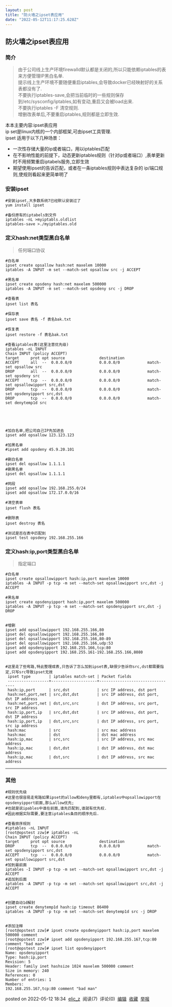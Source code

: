 ```yaml
---
layout: post
title: "防火墙之ipset表应用"
date: "2022-05-12T11:17:25.628Z"
---
```

防火墙之ipset表应用
------------

### 简介

> 由于公司线上生产环境firewalld默认都是关闭的,所以只能依赖iptables的表来方便管理IP黑白名单.  
> 提示线上生产环境不要随便重启iptables,会导致docker已经映射好的关系表都没有了.  
> 不要执行iptables-save,会把当前临时的一些规则保存到/etc/sysconfig/iptables,如有变动,重启又会被load出来.  
> 不要执行iptables -F 清空规则.  
> 增删改表单后,不要重启iptables,规则都是立即生效.

本本主要内容:ipset表应用  
ip set是linux内核的一个内部框架,可由ipset工具管理.  
ipset 适用于以下几种场景：

*   一次性存储大量的ip或者端口，用以iptables匹配
*   在不影响性能的前提下，动态更新iptables规则（针对ip或者端口）,表单更新时不用频繁重启iptabels服务,立即生效
*   期望使用ipset的告诉匹配，或者在一条iptables规则中表达复杂的 ip/端口规则,使规则看起来更简单明了

### 安装ipset

    #安装ipset,大多数系统7已经默认安装过了
    yum install ipset
    
    #备份原有的iptabels到文件
    iptables -nL >myiptabls.oldlist
    iptables-save >./myiptables.old
    

### 定义hash:net类型黑白名单

> 任何端口协议

    #白名单
    ipset create opsallow hash:net maxelem 10000
    iptables -A INPUT -m set --match-set opsallow src -j ACCEPT
    
    #黑名单
    ipset create opsdeny hash:net maxelem 500000
    iptables -A INPUT -m set --match-set opsdeny src -j DROP 
    
    #查看表
    ipset list 表名
    
    #保存表
    ipset save 表名 -f 表名bak.txt
    
    #恢复表
    ipset restore -f 表名bak.txt
    
    #查看iptables表(这里注意优先级)
    iptables -nL INPUT
    Chain INPUT (policy ACCEPT)
    target     prot opt source               destination
    ACCEPT     all  --  0.0.0.0/0            0.0.0.0/0            match-set opsallow src
    DROP       all  --  0.0.0.0/0            0.0.0.0/0            match-set opsdeny src
    ACCEPT     tcp  --  0.0.0.0/0            0.0.0.0/0            match-set opsallowipport src,dst
    DROP       tcp  --  0.0.0.0/0            0.0.0.0/0            match-set opsdenyipport src,dst
    DROP       tcp  --  0.0.0.0/0            0.0.0.0/0            match-set denytemp1d src
    
    
    
    

    #加白名单,把公司自己IP先加进去
    ipset add opsallow 123.123.123
    
    #加黑名单
    #ipset add opsdeny 45.9.20.101
    
    #删白名单
    ipset del opsallow 1.1.1.1
    #删黑名单
    ipset del opsallow 1.1.1.1
    
    #网段
    ipset add opsallow 192.168.255.0/24
    ipset add opsallow 172.17.0.0/16
    
    #清空表单
    ipset flush 表名
    
    #删除表
    ipset destroy 表名
    
    #测试是否在表中匹配到
    ipset test opsdeny 192.168.255.166
    
    

### 定义hash:ip,port类型黑白名单

> 指定端口

    #白名单
    ipset create opsallowipport hash:ip,port maxelem 10000
    iptables -A INPUT -p tcp -m set --match-set opsallowipport src,dst -j ACCEPT
    
    #黑名单
    ipset create opsdenyipport hash:ip,port maxelem 500000
    iptables -A INPUT -p tcp -m set --match-set opsdenyipport src,dst -j DROP 
    
    
    #增删
    ipset add opsallowipport 192.168.255.166,80
    ipset del opsallowipport 192.168.255.166,80
    ipset del opsallowipport 192.168.255.166,80-89
    ipset del opsallowipport 192.168.255.166,udp:53
    ipset add opsdenyipport 192.168.255.166,tcp:80
    ipset add opsdenyipport 192.168.255.161-192.168.255.166,8080
    
    
    #这里走了些弯路,特此整理成表,只告诉了怎么加到ipset表,缺很少告诉你src,dst都需要指定,只写src导致ipset无效
     ipset type        | iptables match-set | Packet fields
     ------------------+--------------------+---------------------------------
     hash:ip,port      | src,dst            | src IP address, dst port
     hash:net,port,net | src,dst,dst        | src IP address, dst port, dst IP address
     hash:net,port,net | dst,src,src        | dst IP address, src port, src IP address
     hash:ip,port,ip   | src,dst,dst        | src IP address, dst port, dst IP address
     hash:ip,port,ip   | dst,src,src        | dst IP address, src port, src ip address
     hash:mac          | src                | src mac address
     hash:mac          | dst                | dst mac address
     hash:ip,mac       | src,src            | src IP address, src mac address
     hash:ip,mac       | dst,dst            | dst IP address, dst mac address
     hash:ip,mac       | dst,src            | dst IP address, src mac address
    

* * *

### 其他

    
    #规则优先级
    #这里也很容易走弯路如果ipset的allow和deny里都有,iptables中opsallowipport在opsdenyipport前面,那么allow优先;
    #也就是说ipables中谁在前面,谁先匹配到,谁就有优先权.
    #因此根据实际需要,要注意iptables条目的顺序先后.
    
    #查看排序规则
    #iptables -nL INPUT
    [root@opstest zzw]# iptables -nL
    Chain INPUT (policy ACCEPT)
    target     prot opt source               destination
    DROP       tcp  --  0.0.0.0/0            0.0.0.0/0            match-set opsdenyipport src,dst
    ACCEPT     tcp  --  0.0.0.0/0            0.0.0.0/0            match-set opsallowipport src,dst
    #加到最前面
    iptables -I INPUT -p tcp -m set --match-set opsallowipport src,dst -j ACCEPT
    #追加到后面
    iptables -A INPUT -p tcp -m set --match-set opsallowipport src,dst -j ACCEPT
    

    #创建自动1d解封
    ipset create denytemp1d hash:ip timeout 86400
    iptables -A INPUT -p tcp -m set --match-set denytemp1d src -j DROP 
    

    #添加注释
    [root@opstest zzw]# ipset create opsdenyipport hash:ip,port maxelem 500000 comment
    [root@opstest zzw]# ipset add opsdenyipport 192.168.255.167,tcp:80 comment "bad man"
    [root@opstest zzw]# ipset list opsdenyipport
    Name: opsdenyipport
    Type: hash:ip,port
    Revision: 5
    Header: family inet hashsize 1024 maxelem 500000 comment
    Size in memory: 240
    References: 0
    Number of entries: 1
    Members:
    192.168.255.167,tcp:80 comment "bad man"
    
    
    

posted on 2022-05-12 18:34  [elic\_z](https://www.cnblogs.com/aizzw/)  阅读(7)  评论(0)  [编辑](https://i.cnblogs.com/EditPosts.aspx?postid=16263682)  [收藏](javascript:void(0))  [举报](javascript:void(0))